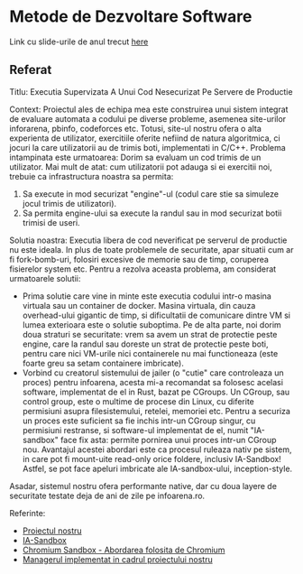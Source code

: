 # Metode de Dezvoltare Software

Link cu slide-urile de anul trecut [here](http://is.gd/arhiva_MDS_2020)

## Referat

Titlu:
Executia Supervizata A Unui Cod Nesecurizat Pe Servere de Productie

Context:
Proiectul ales de echipa mea este construirea unui sistem integrat de evaluare automata a codului pe diverse probleme, asemenea site-urilor inforarena, pbinfo, codeforces etc.
Totusi, site-ul nostru ofera o alta experienta de utilizator, exercitiile oferite nefiind de natura algoritmica, ci jocuri la care utilizatorii au de trimis boti, implementati in C/C++.
Problema intampinata este urmatoarea:
Dorim sa evaluam un cod trimis de un utilizator. Mai mult de atat: cum utilizatorii pot adauga si ei exercitii noi, trebuie ca infrastructura noastra sa permita:
 1. Sa execute in mod securizat "engine"-ul (codul care stie sa simuleze jocul trimis de utilizatori).
 2. Sa permita engine-ului sa execute la randul sau in mod securizat botii trimisi de useri.


Solutia noastra:
Executia libera de cod neverificat pe serverul de productie nu este ideala. In plus de toate problemele de securitate, apar situatii cum ar fi fork-bomb-uri, folosiri excesive de memorie sau de timp, coruperea fisierelor system etc.
Pentru a rezolva aceasta problema, am considerat urmatoarele solutii:
 * Prima solutie care vine in minte este executia codului intr-o masina virtuala sau un container de docker. Masina virtuala, din cauza overhead-ului gigantic de timp, si dificultatii de comunicare dintre VM si lumea exterioara este o solutie suboptima. Pe de alta parte, noi dorim doua straturi se securitate: vrem sa avem un strat de protectie peste engine, care la randul sau doreste un strat de protectie peste boti, pentru care nici VM-urile nici containerele nu mai functioneaza (este foarte greu sa setam containere imbricate).
 * Vorbind cu creatorul sistemului de jailer (o "cutie" care controleaza un proces) pentru infoarena, acesta mi-a recomandat sa folosesc acelasi software, implementat de el in Rust, bazat pe CGroups. Un CGroup, sau control group, este o multime de procese din Linux, cu diferite permisiuni asupra filesistemului, retelei, memoriei etc. Pentru a securiza un proces este suficient sa fie inchis intr-un CGroup singur, cu permisiuni restranse, si software-ul implementat de el, numit "IA-sandbox" face fix asta: permite pornirea unui proces intr-un CGroup nou.
 Avantajul acestei abordari este ca procesul ruleaza nativ pe sistem, in care pot fi mount-uite read-only orice foldere, inclusiv IA-Sandbox! Astfel, se pot face apeluri imbricate ale IA-sandbox-ului, inception-style.

Asadar, sistemul nostru ofera performante native, dar cu doua layere de securitate testate deja de ani de zile pe infoarena.ro.

Referinte:
* [Proiectul nostru](https://universityproject.ml/)
* [IA-Sandbox](https://gitlab.com/adrian.budau/ia-sandbox)
* [Chromium Sandbox - Abordarea folosita de Chromium](https://chromium.googlesource.com/chromium/src/+/master/docs/design/sandbox.md)
* [Managerul implementat in cadrul proiectului nostru](https://github.com/TeamUnibuc/MDS/blob/main/engine/engine.py)

